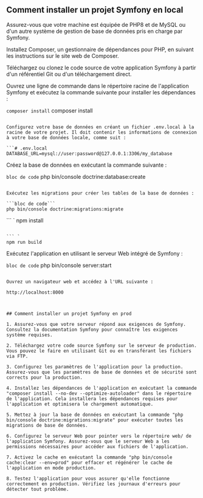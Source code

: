 

## Comment installer un projet Symfony en local

Assurez-vous que votre machine est équipée de PHP8 et de MySQL ou d'un autre système de gestion de base de données pris en charge par Symfony.

Installez Composer, un gestionnaire de dépendances pour PHP, en suivant les instructions sur le site web de Composer.

Téléchargez ou clonez le code source de votre application Symfony à partir d'un référentiel Git ou d'un téléchargement direct.

Ouvrez une ligne de commande dans le répertoire racine de l'application Symfony et exécutez la commande suivante pour installer les dépendances :

```composer install```
composer install
```

Configurez votre base de données en créant un fichier .env.local à la racine de votre projet. Il doit contenir les informations de connexion à votre base de données locale, comme suit :

```# .env.local
DATABASE_URL=mysql://user:password@127.0.0.1:3306/my_database
```

Créez la base de données en exécutant la commande suivante :

```bloc de code```
php bin/console doctrine:database:create
```

Exécutez les migrations pour créer les tables de la base de données :

```bloc de code```
php bin/console doctrine:migrations:migrate
```

``` `
npm install
```

``` `
npm run build
```

Exécutez l'application en utilisant le serveur Web intégré de Symfony :

```bloc de code```
php bin/console server:start
```

Ouvrez un navigateur web et accédez à l'URL suivante :

http://localhost:8000



## Comment installer un projet Symfony en prod

1. Assurez-vous que votre serveur répond aux exigences de Symfony. Consultez la documentation Symfony pour connaître les exigences système requises.

2. Téléchargez votre code source Symfony sur le serveur de production. Vous pouvez le faire en utilisant Git ou en transférant les fichiers via FTP.

3. Configurez les paramètres de l'application pour la production. Assurez-vous que les paramètres de base de données et de sécurité sont corrects pour la production.

4. Installez les dépendances de l'application en exécutant la commande "composer install --no-dev --optimize-autoloader" dans le répertoire de l'application. Cela installera les dépendances requises pour l'application et optimisera le chargement automatique.

5. Mettez à jour la base de données en exécutant la commande "php bin/console doctrine:migrations:migrate" pour exécuter toutes les migrations de base de données.

6. Configurez le serveur Web pour pointer vers le répertoire web/ de l'application Symfony. Assurez-vous que le serveur Web a les permissions nécessaires pour accéder aux fichiers de l'application.

7. Activez le cache en exécutant la commande "php bin/console cache:clear --env=prod" pour effacer et régénérer le cache de l'application en mode production.

8. Testez l'application pour vous assurer qu'elle fonctionne correctement en production. Vérifiez les journaux d'erreurs pour détecter tout problème.


